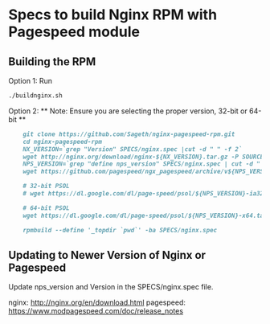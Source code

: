 Specs to build Nginx RPM with Pagespeed module
==============================================

Building the RPM
----------------

Option 1:  Run 
```markdown
./buildnginx.sh
```

Option 2:
** Note: Ensure you are selecting the proper version, 32-bit or 64-bit **

```markdown
    git clone https://github.com/Sageth/nginx-pagespeed-rpm.git
    cd nginx-pagespeed-rpm
    NX_VERSION=`grep "Version" SPECS/nginx.spec |cut -d " " -f 2`
    wget http://nginx.org/download/nginx-${NX_VERSION}.tar.gz -P SOURCES/
    NPS_VERSION=`grep "define nps_version" SPECS/nginx.spec | cut -d " " -f 3`
    wget https://github.com/pagespeed/ngx_pagespeed/archive/v${NPS_VERSION}-beta.zip -P SOURCES/

    # 32-bit PSOL
    # wget https://dl.google.com/dl/page-speed/psol/${NPS_VERSION}-ia32.tar.gz -P SOURCES/

    # 64-bit PSOL
    wget https://dl.google.com/dl/page-speed/psol/${NPS_VERSION}-x64.tar.gz -P SOURCES/

    rpmbuild --define '_topdir `pwd`' -ba SPECS/nginx.spec
```

Updating to Newer Version of Nginx or Pagespeed
-----------------------------------------------

Update nps_version and Version in the SPECS/nginx.spec file.

nginx: http://nginx.org/en/download.html
pagespeed: https://www.modpagespeed.com/doc/release_notes


